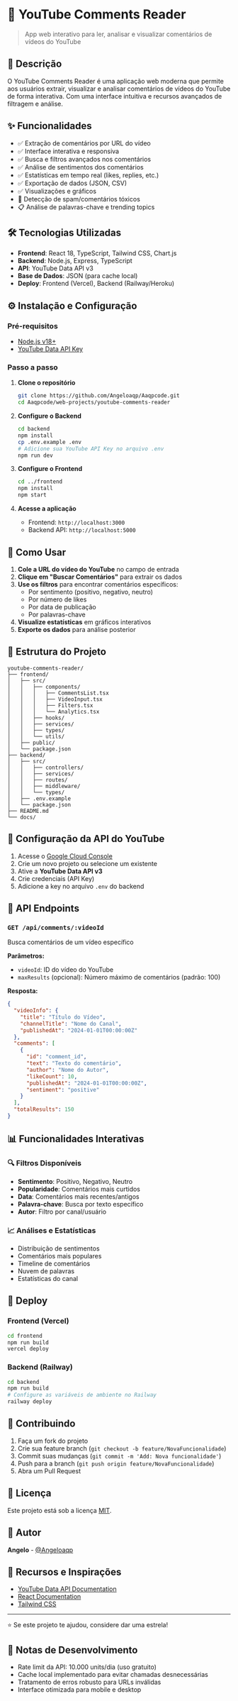 # 🎥 YouTube Comments Reader

> App web interativo para ler, analisar e visualizar comentários de vídeos do YouTube

## 📝 Descrição

O YouTube Comments Reader é uma aplicação web moderna que permite aos usuários extrair, visualizar e analisar comentários de vídeos do YouTube de forma interativa. Com uma interface intuitiva e recursos avançados de filtragem e análise.

## ✨ Funcionalidades

- ✅ Extração de comentários por URL do vídeo
- ✅ Interface interativa e responsiva
- ✅ Busca e filtros avançados nos comentários
- ✅ Análise de sentimentos dos comentários
- ✅ Estatísticas em tempo real (likes, replies, etc.)
- ✅ Exportação de dados (JSON, CSV)
- ✅ Visualizações e gráficos
- 🚧 Detecção de spam/comentários tóxicos
- 📋 Análise de palavras-chave e trending topics

## 🛠️ Tecnologias Utilizadas

- **Frontend**: React 18, TypeScript, Tailwind CSS, Chart.js
- **Backend**: Node.js, Express, TypeScript
- **API**: YouTube Data API v3
- **Base de Dados**: JSON (para cache local)
- **Deploy**: Frontend (Vercel), Backend (Railway/Heroku)

## ⚙️ Instalação e Configuração

### Pré-requisitos
- [Node.js v18+](https://nodejs.org/)
- [YouTube Data API Key](https://developers.google.com/youtube/v3/getting-started)

### Passo a passo

1. **Clone o repositório**
   ```bash
   git clone https://github.com/Angeloaqp/Aaqpcode.git
   cd Aaqpcode/web-projects/youtube-comments-reader
   ```

2. **Configure o Backend**
   ```bash
   cd backend
   npm install
   cp .env.example .env
   # Adicione sua YouTube API Key no arquivo .env
   npm run dev
   ```

3. **Configure o Frontend**
   ```bash
   cd ../frontend
   npm install
   npm start
   ```

4. **Acesse a aplicação**
   - Frontend: `http://localhost:3000`
   - Backend API: `http://localhost:5000`

## 🚀 Como Usar

1. **Cole a URL do vídeo do YouTube** no campo de entrada
2. **Clique em "Buscar Comentários"** para extrair os dados
3. **Use os filtros** para encontrar comentários específicos:
   - Por sentimento (positivo, negativo, neutro)
   - Por número de likes
   - Por data de publicação
   - Por palavras-chave
4. **Visualize estatísticas** em gráficos interativos
5. **Exporte os dados** para análise posterior

## 📁 Estrutura do Projeto

```
youtube-comments-reader/
├── frontend/
│   ├── src/
│   │   ├── components/
│   │   │   ├── CommentsList.tsx
│   │   │   ├── VideoInput.tsx
│   │   │   ├── Filters.tsx
│   │   │   └── Analytics.tsx
│   │   ├── hooks/
│   │   ├── services/
│   │   ├── types/
│   │   └── utils/
│   ├── public/
│   └── package.json
├── backend/
│   ├── src/
│   │   ├── controllers/
│   │   ├── services/
│   │   ├── routes/
│   │   ├── middleware/
│   │   └── types/
│   ├── .env.example
│   └── package.json
├── README.md
└── docs/
```

## 🔑 Configuração da API do YouTube

1. Acesse o [Google Cloud Console](https://console.cloud.google.com/)
2. Crie um novo projeto ou selecione um existente
3. Ative a **YouTube Data API v3**
4. Crie credenciais (API Key)
5. Adicione a key no arquivo `.env` do backend

## 🧪 API Endpoints

### `GET /api/comments/:videoId`
Busca comentários de um vídeo específico

**Parâmetros:**
- `videoId`: ID do vídeo do YouTube
- `maxResults` (opcional): Número máximo de comentários (padrão: 100)

**Resposta:**
```json
{
  "videoInfo": {
    "title": "Título do Vídeo",
    "channelTitle": "Nome do Canal",
    "publishedAt": "2024-01-01T00:00:00Z"
  },
  "comments": [
    {
      "id": "comment_id",
      "text": "Texto do comentário",
      "author": "Nome do Autor",
      "likeCount": 10,
      "publishedAt": "2024-01-01T00:00:00Z",
      "sentiment": "positive"
    }
  ],
  "totalResults": 150
}
```

## 📊 Funcionalidades Interativas

### 🔍 Filtros Disponíveis
- **Sentimento**: Positivo, Negativo, Neutro
- **Popularidade**: Comentários mais curtidos
- **Data**: Comentários mais recentes/antigos
- **Palavra-chave**: Busca por texto específico
- **Autor**: Filtro por canal/usuário

### 📈 Análises e Estatísticas
- Distribuição de sentimentos
- Comentários mais populares
- Timeline de comentários
- Nuvem de palavras
- Estatísticas do canal

## 🚀 Deploy

### Frontend (Vercel)
```bash
cd frontend
npm run build
vercel deploy
```

### Backend (Railway)
```bash
cd backend
npm run build
# Configure as variáveis de ambiente no Railway
railway deploy
```

## 🤝 Contribuindo

1. Faça um fork do projeto
2. Crie sua feature branch (`git checkout -b feature/NovaFuncionalidade`)
3. Commit suas mudanças (`git commit -m 'Add: Nova funcionalidade'`)
4. Push para a branch (`git push origin feature/NovaFuncionalidade`)
5. Abra um Pull Request

## 📄 Licença

Este projeto está sob a licença [MIT](../../LICENSE).

## 👤 Autor

**Angelo** - [@Angeloaqp](https://github.com/Angeloaqp)

## 🙏 Recursos e Inspirações

- [YouTube Data API Documentation](https://developers.google.com/youtube/v3)
- [React Documentation](https://reactjs.org/)
- [Tailwind CSS](https://tailwindcss.com/)

---

⭐ Se este projeto te ajudou, considere dar uma estrela!

## 📝 Notas de Desenvolvimento

- Rate limit da API: 10.000 units/dia (uso gratuito)
- Cache local implementado para evitar chamadas desnecessárias
- Tratamento de erros robusto para URLs inválidas
- Interface otimizada para mobile e desktop